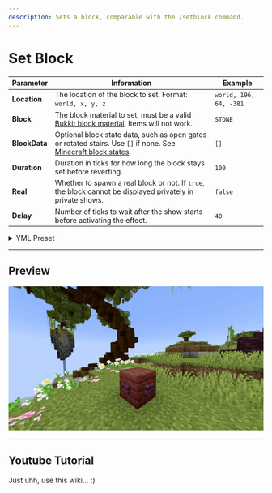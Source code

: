 ```yaml
---
description: Sets a block, comparable with the /setblock command.
---
```


# Set Block

| Parameter     | Information                                                                                                                                                 | Example                |
|---------------|-------------------------------------------------------------------------------------------------------------------------------------------------------------|------------------------|
| **Location**  | The location of the block to set. Format: <br />`world, x, y, z`                                                                                            | `world, 196, 64, -381` |
| **Block**     | The block material to set, must be a valid [Bukkit block material](https://hub.spigotmc.org/javadocs/bukkit/org/bukkit/Material.html). Items will not work. | `STONE`                |
| **BlockData** | Optional block state data, such as open gates or rotated stairs. Use `[]` if none. See [Minecraft block states](https://minecraft.wiki/w/Block_states).     | `[]`                   |
| **Duration**  | Duration in ticks for how long the block stays set before reverting.                                                                                        | `100`                  |
| **Real**      | Whether to spawn a real block or not. If `true`, the block cannot be displayed privately in private shows.                                                  | `false`                |
| **Delay**     | Number of ticks to wait after the show starts before activating the effect.                                                                                 | `40`                   |

<details>
<summary>YML Preset</summary>

```yaml
'1':
  Type: SET_BLOCK
  Location: world, 0, 0, 0
  Block: STONE
  BlockData: []
  Duration: 100
  Delay: 0
  Real: false
```

</details>

---

## Preview

![Set Block Preview](../assets/previews/set-block.gif)

---

## Youtube Tutorial

Just uhh, use this wiki... :)
